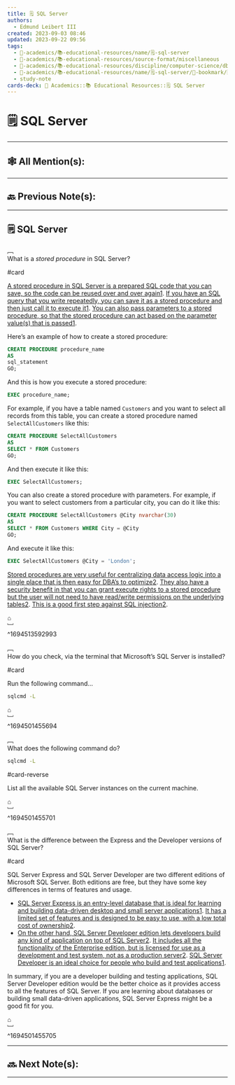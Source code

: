 ```yaml
---
title: 🗒️ SQL Server
authors:
  - Edmund Leibert III
created: 2023-09-03 08:46
updated: 2023-09-22 09:56
tags:
  - 🔴-academics/📚-educational-resources/name/🗒️-sql-server
  - 🔴-academics/📚-educational-resources/source-format/miscellaneous
  - 🔴-academics/📚-educational-resources/discipline/computer-science/dbms/sql-server
  - 🔴-academics/📚-educational-resources/name/🗒️-sql-server/🔖-bookmark/🗒️-sql-server
  - study-note
cards-deck: 🔴 Academics::📚 Educational Resources::🗒️ SQL Server
---
```


# 🗒️ SQL Server

---

## 🕸️ All Mention(s): 

---

## 🔙 Previous Note(s):

---

## 🗒️ SQL Server

﹇<br>
What is a _stored procedure_ in SQL Server?

#card 

[A stored procedure in SQL Server is a prepared SQL code that you can save, so the code can be reused over and over again](https://www.w3schools.com/SQL/sql_stored_procedures.asp)[1](https://www.w3schools.com/SQL/sql_stored_procedures.asp). [If you have an SQL query that you write repeatedly, you can save it as a stored procedure and then just call it to execute it](https://www.w3schools.com/SQL/sql_stored_procedures.asp)[1](https://www.w3schools.com/SQL/sql_stored_procedures.asp). [You can also pass parameters to a stored procedure, so that the stored procedure can act based on the parameter value(s) that is passed](https://www.w3schools.com/SQL/sql_stored_procedures.asp)[1](https://www.w3schools.com/SQL/sql_stored_procedures.asp).

Here’s an example of how to create a stored procedure:

```sql
CREATE PROCEDURE procedure_name
AS
sql_statement
GO;
```

And this is how you execute a stored procedure:

```sql
EXEC procedure_name;
```

For example, if you have a table named `Customers` and you want to select all records from this table, you can create a stored procedure named `SelectAllCustomers` like this:

```sql
CREATE PROCEDURE SelectAllCustomers
AS
SELECT * FROM Customers
GO;
```

And then execute it like this:

```sql
EXEC SelectAllCustomers;
```

You can also create a stored procedure with parameters. For example, if you want to select customers from a particular city, you can do it like this:

```sql
CREATE PROCEDURE SelectAllCustomers @City nvarchar(30)
AS
SELECT * FROM Customers WHERE City = @City
GO;
```

And execute it like this:

```sql
EXEC SelectAllCustomers @City = 'London';
```

[Stored procedures are very useful for centralizing data access logic into a single place that is then easy for DBA’s to optimize](https://stackoverflow.com/questions/459457/what-is-a-stored-procedure)[2](https://stackoverflow.com/questions/459457/what-is-a-stored-procedure). [They also have a security benefit in that you can grant execute rights to a stored procedure but the user will not need to have read/write permissions on the underlying tables](about:blank#)[2](https://stackoverflow.com/questions/459457/what-is-a-stored-procedure). [This is a good first step against SQL injection](about:blank#)[2](https://stackoverflow.com/questions/459457/what-is-a-stored-procedure).

⌂
<br>﹈<br>^1694513592993



﹇<br>
How do you check, via the terminal that Microsoft’s SQL Server is installed?

#card 

Run the following command…
```cmd
sqlcmd -L
```

⌂
<br>﹈<br>^1694501455694



﹇<br>
What does the following command do?

```cmd
sqlcmd -L
```

#card-reverse 

List all the available SQL Server instances on the current machine.

⌂
<br>﹈<br>^1694501455701



﹇<br>
What is the difference between the Express and the Developer versions of SQL Server?

#card 

SQL Server Express and SQL Server Developer are two different editions of Microsoft SQL Server. Both editions are free, but they have some key differences in terms of features and usage.
- [SQL Server Express is an entry-level database that is ideal for learning and building data-driven desktop and small server applications](https://tipsfolder.com/difference-between-sql-server-developer-express-edition-431738195a02415ae897a5ab4393ae0d/)[1](https://tipsfolder.com/difference-between-sql-server-developer-express-edition-431738195a02415ae897a5ab4393ae0d/). [It has a limited set of features and is designed to be easy to use, with a low total cost of ownership](https://learn.microsoft.com/en-us/sql/sql-server/editions-and-components-of-sql-server-2022?view=sql-server-ver16)[2](https://learn.microsoft.com/en-us/sql/sql-server/editions-and-components-of-sql-server-2022?view=sql-server-ver16).
- [On the other hand, SQL Server Developer edition lets developers build any kind of application on top of SQL Server](https://learn.microsoft.com/en-us/sql/sql-server/editions-and-components-of-sql-server-2022?view=sql-server-ver16)[2](https://learn.microsoft.com/en-us/sql/sql-server/editions-and-components-of-sql-server-2022?view=sql-server-ver16). [It includes all the functionality of the Enterprise edition, but is licensed for use as a development and test system, not as a production server](https://learn.microsoft.com/en-us/sql/sql-server/editions-and-components-of-sql-server-2022?view=sql-server-ver16)[2](https://learn.microsoft.com/en-us/sql/sql-server/editions-and-components-of-sql-server-2022?view=sql-server-ver16). [SQL Server Developer is an ideal choice for people who build and test applications](about:blank#)[1](https://tipsfolder.com/difference-between-sql-server-developer-express-edition-431738195a02415ae897a5ab4393ae0d/).

In summary, if you are a developer building and testing applications, SQL Server Developer edition would be the better choice as it provides access to all the features of SQL Server. If you are learning about databases or building small data-driven applications, SQL Server Express might be a good fit for you. 

⌂
<br>﹈<br>^1694501455705


---

## 🔜 Next Note(s):

---
